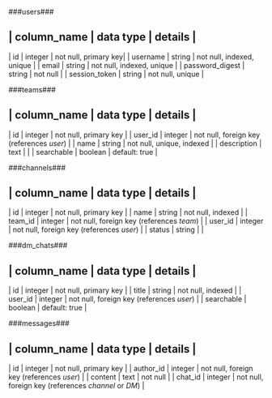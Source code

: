 ###users###

| column_name | data type | details |
-------------------------------------
| id | integer | not null, primary key|
| username | string | not null, indexed, unique |
| email | string | not null, indexed, unique |
| password_digest | string | not null |
| session_token | string | not null, unique |

###teams###

| column_name | data type | details |
-------------------------------------
| id | integer | not null, primary key |
| user_id | integer | not null, foreign key (references _user_) |
| name | string | not null, unique, indexed |
| description | text | |
| searchable | boolean | default: true |

###channels###

| column_name | data type | details |
-------------------------------------
| id | integer | not null, primary key |
| name | string | not null, indexed |
| team_id | integer | not null, foreign key (references _team_) |
| user_id | integer | not null, foreign key (references _user_) |
| status | string | |

###dm_chats###

| column_name | data type | details |
-------------------------------------
| id | integer | not null, primary key |
| title | string | not null, indexed |
| user_id | integer | not null, foreign key (references _user_) |
| searchable | boolean | default: true |

###messages###

| column_name | data type | details |
-------------------------------------
| id | integer | not null, primary key |
| author_id | integer | not null, foreign key (references _user_) |
| content | text | not null |
| chat_id | integer | not null, foreign key (references _channel_ or _DM_) |
